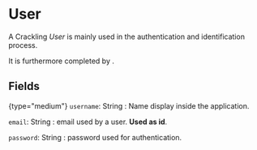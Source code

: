 # User

A Crackling *User* is mainly used in the authentication and identification process.

It is furthermore completed by [](Member.md).

## Fields

{type="medium"}
`username`: String
: Name display inside the application.

`email`: String
: email used by a user. **Used as id**.

`password`: String
: password used for authentication.